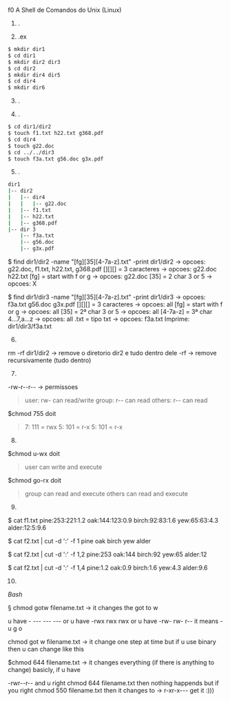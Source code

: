 f0
A Shell de Comandos do Unix (Linux)


1. .

2. .ex

``` bash
$ mkdir dir1
$ cd dir1
$ mkdir dir2 dir3
$ cd dir2
$ mkdir dir4 dir5
$ cd dir4
$ mkdir dir6
```

3. .




4. .
``` bash
$ cd dir1/dir2
$ touch f1.txt h22.txt g368.pdf
$ cd dir4
$ touch g22.doc
$ cd ../../dir3
$ touch f3a.txt g56.doc g3x.pdf

```

5. .
``` bash
dir1
|-- dir2
|   |-- dir4
|   |   |-- g22.doc
|   |-- f1.txt
|   |-- h22.txt
|   |-- g368.pdf
|-- dir 3
    |-- f3a.txt
    |-- g56.doc
    |-- g3x.pdf
```
$ find dir1/dir2 -name "[fg][35][4-7a-z].txt" -print
dir1/dir2 -> opcoes: g22.doc, f1.txt, h22.txt, g368.pdf
[][][] = 3 caracteres -> opcoes: g22.doc h22.txt
[fg] = start with f or g -> opcoes: g22.doc
[35] = 2 char 3 or 5 -> opcoes: X

$ find dir1/dir3 -name "[fg][35][4-7a-z].txt" -print
dir1/dir3 -> opcoes: f3a.txt g56.doc g3x.pdf
[][][] = 3 caracteres -> opcoes: all
[fg] = start with f or g -> opcoes: all
[35] = 2ª char 3 or 5 -> opcoes: all
[4-7a-z] = 3ª char 4...7,a...z -> opcoes: all
.txt = tipo txt -> opcoes: f3a.txt
Imprime: dir1/dir3/f3a.txt

6. 
rm -rf dir1/dir2 -> remove o diretorio dir2 e tudo dentro dele
-rf -> remove recursivamente (tudo dentro)

7. 
-rw-r--r-- -> permissoes
> user: rw-     can read/write
> group: r--    can read
> others: r--   can read

$chmod 755 doit
> 7: 111 = rwx
> 5: 101 = r-x
> 5: 101 = r-x


8. 
$chmod u-wx doit
> user      can write and execute

$chmod go-rx doit
> group     can read and execute
> others    can read and execute

9.
$ cat f1.txt
pine:253:221:1.2
oak:144:123:0.9
birch:92:83:1.6
yew:65:63:4.3
alder:12:5:9.6

$ cat f2.txt | cut -d ':' -f 1
pine
oak
birch
yew
alder

$ cat f2.txt | cut -d ':' -f 1,2
pine:253
oak:144
birch:92
yew:65
alder:12

$ cat f2.txt | cut -d ':' -f 1,4
pine:1.2
oak:0.9
birch:1.6
yew:4.3
alder:9.6


10.  





*Bash*

§ chmod gotw filename.txt -> it changes the got to w

u have - --- --- ---
or u have -rwx rwx rwx
or u have -rw- rw- r--
it means -u g o



chmod got w filename.txt -> it change one step at time
but if u use binary
then u can change like this

$chmod 644 filename.txt -> it changes everything (if there is anything to change)
basicly, 
if u have 

-rwr--r--
and u right chmod 644 filename.txt
then nothing happends
but if you right chmod 550 filename.txt
then it changes to -> r-xr-x---
get it :)))
